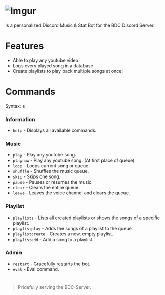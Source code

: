 # ![Imgur](https://i.imgur.com/qO3X7Yi.png)

Is a personalized Discord Music & Stat Bot for the BDC Discord Server.

# Features

- Able to play any youtube video
- Logs every played song in a database
- Create playlists to play back multiple songs at once!

# Commands

Syntax: `$`

### Information

- `help` - Displays all available commands.

### Music

- `play` - Play any youtube song.
- `playnow` - Play any youtube song. (At first place of queue)
- `loop` - Loops current song or queue.
- `shuffle` - Shuffles the music queue.
- `skip` - Skips one song.
- `pause` - Pauses or resumes the music.
- `clear` - Clears the entire queue.
- `leave` - Leaves the voice channel and clears the queue.

### Playlist

- `playlists` - Lists all created playlists or shows the songs of a specific playlist.
- `playlistplay` - Adds the songs of a playlist to the queue.
- `playlistcreate` - Creates a new, empty playlist.
- `playlistadd` - Add a song to a playlist.

### Admin

- `restart` - Gracefully restarts the bot.
- `eval` - Eval command.

#

> Pridefully serving the BDC-Server.
